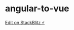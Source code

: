 # angular-to-vue

[Edit on StackBlitz ⚡️](https://stackblitz.com/github/aelesfern/angular-to-vue/tree/main/Stackblitz)
